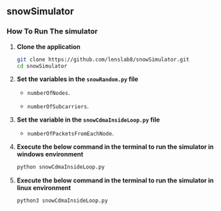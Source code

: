 ## snowSimulator

### How To Run The simulator

1. **Clone the application**

	```bash
	git clone https://github.com/lenslab8/snowSimulator.git
	cd snowSimulator
	```

2. **Set the variables in the `snowRandom.py` file**

	+ `numberOfNodes`.

	+ `numberOfSubcarriers`.
 
 
3. **Set the variable in the `snowCdmaInsideLoop.py` file**

	+ `numberOfPacketsFromEachNode`.


4. **Execute the below command in the terminal to run the simulator in windows environment**

	```bash
	python snowCdmaInsideLoop.py
	```
 
5. **Execute the below command in the terminal to run the simulator in linux environment**

	```bash
	python3 snowCdmaInsideLoop.py
	```
